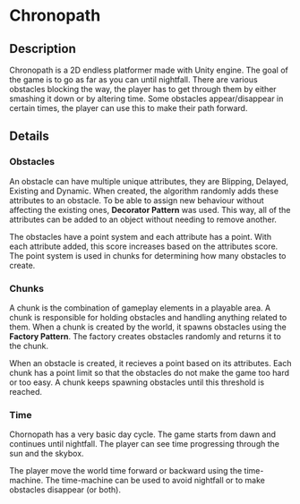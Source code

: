 # Chronopath

## Description
Chronopath is a 2D endless platformer made with Unity engine. The goal of the game is to go as far as you can until nightfall. There are various obstacles blocking the way, the player has to get through them by either smashing it down or by altering time. Some obstacles appear/disappear in certain times, the player can use this to make their path forward.

## Details
### Obstacles
An obstacle can have multiple unique attributes, they are Blipping, Delayed, Existing and Dynamic. When created, the algorithm randomly adds these attributes to an obstacle. To be able to assign new behaviour without affecting the existing ones, **Decorator Pattern** was used. This way, all of the attributes can be added to an object without needing to remove another.

The obstacles have a point system and each attribute has a point. With each attribute added, this score increases based on the attributes score. The point system is used in chunks for determining how many obstacles to create.

### Chunks

A chunk is the combination of gameplay elements in a playable area. A chunk is responsible for holding obstacles and handling anything related to them. When a chunk is created by the world, it spawns obstacles using the **Factory Pattern**. The factory creates obstacles randomly and returns it to the chunk.

When an obstacle is created, it recieves a point based on its attributes. Each chunk has a point limit so that the obstacles do not make the game too hard or too easy. A chunk keeps spawning obstacles until this threshold is reached.

### Time
Chornopath has a very basic day cycle. The game starts from dawn and continues until nightfall. The player can see time progressing through the sun and the skybox.

The player move the world time forward or backward using the time-machine. The time-machine can be used to avoid nightfall or to make obstacles disappear (or both).